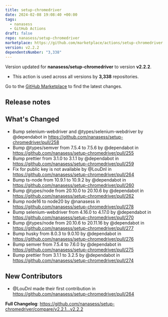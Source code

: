 ```yaml
---
title: setup-chromedriver
date: 2024-02-08 19:08:40 +00:00
tags:
  - nanasess
  - GitHub Actions
draft: false
repo: nanasess/setup-chromedriver
marketplace: https://github.com/marketplace/actions/setup-chromedriver
version: v2.2.2
dependentsNumber: "3,338"
---
```



Version updated for **nanasess/setup-chromedriver** to version **v2.2.2**.
- This action is used across all versions by **3,338** repositories.

Go to the [GitHub Marketplace](https://github.com/marketplace/actions/setup-chromedriver) to find the latest changes.

## Release notes

## What's Changed
* Bump selenium-webdriver and @types/selenium-webdriver by @dependabot in https://github.com/nanasess/setup-chromedriver/pull/258
* Bump @types/semver from 7.5.4 to 7.5.6 by @dependabot in https://github.com/nanasess/setup-chromedriver/pull/255
* Bump prettier from 3.1.0 to 3.1.1 by @dependabot in https://github.com/nanasess/setup-chromedriver/pull/259
* Fix for public key is not available by @LouDnl in https://github.com/nanasess/setup-chromedriver/pull/264
* Bump ts-node from 10.9.1 to 10.9.2 by @dependabot in https://github.com/nanasess/setup-chromedriver/pull/260
* Bump @types/node from 20.10.0 to 20.10.6 by @dependabot in https://github.com/nanasess/setup-chromedriver/pull/262
* Bump node16 to node20 by @nanasess in https://github.com/nanasess/setup-chromedriver/pull/278
* Bump selenium-webdriver from 4.16.0 to 4.17.0 by @dependabot in https://github.com/nanasess/setup-chromedriver/pull/270
* Bump @types/node from 20.10.6 to 20.11.16 by @dependabot in https://github.com/nanasess/setup-chromedriver/pull/277
* Bump husky from 8.0.3 to 9.0.10 by @dependabot in https://github.com/nanasess/setup-chromedriver/pull/276
* Bump semver from 7.5.4 to 7.6.0 by @dependabot in https://github.com/nanasess/setup-chromedriver/pull/275
* Bump prettier from 3.1.1 to 3.2.5 by @dependabot in https://github.com/nanasess/setup-chromedriver/pull/274

## New Contributors
* @LouDnl made their first contribution in https://github.com/nanasess/setup-chromedriver/pull/264

**Full Changelog**: https://github.com/nanasess/setup-chromedriver/compare/v2.2.1...v2.2.2
